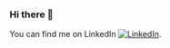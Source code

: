 ### Hi there 👋


<!-- Social media links -->
You can find me on LinkedIn [![LinkedIn][2.2]][2].

[2.2]: https://raw.githubusercontent.com/MartinHeinz/MartinHeinz/master/linkedin-3-16.png (LinkedIn icon without padding)
[2]: https://www.linkedin.com/in/lukemichaelmcconnell/
